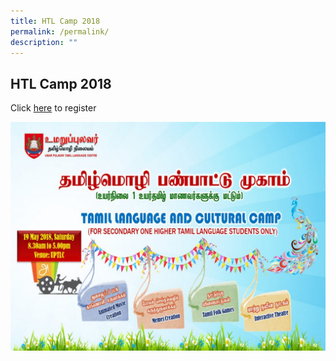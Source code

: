 ```yaml
---
title: HTL Camp 2018
permalink: /permalink/
description: ""
---
```

## HTL Camp 2018

Click [here](https://docs.google.com/forms/d/e/1FAIpQLScCUZwZS2PN1RCfOFtpXQ2_UqLwCu-R6i1WqTRs8lhEPKflBA/closedform) to register

![](/images/UPTLC-HTL-Camp-2018-1024x744.jpeg)



